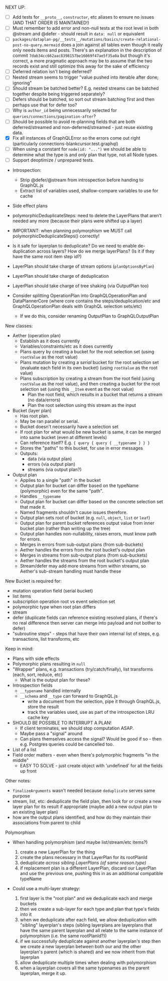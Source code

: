 NEXT UP:

- [ ] Add tests for `__proto__`, `constructor`, etc aliases to ensure no issues
      (AND THAT ORDER IS MAINTAINED!)
- [ ] Must remember to add error and non-null tests at the root level in both
      @stream and @defer - should result in `data: null` or equivalent
- [ ] `packages/dataplan-pg/__tests__/mutations/basics/create-relational-post-no-query.mermaid`
      does a join against all tables even though it really only needs items and
      posts. There's an explanation in the description of commit
      `7dab34cc662aac8398157be16069f47ae5f35a0a` but though it's correct, a more
      pragmatic approach may be to assume that the two records exist and still
      optimize this away for the sake of efficiency
- [ ] Deferred relation isn't being deferred?
- [ ] Nested stream seems to trigger "value pushed into iterable after done;
      ignoring"
- [ ] Should stream be batched better? E.g. nested streams can be batched
      together despite being triggered separately?
- [ ] Defers should be batched, so sort out stream batching first and then
      perhaps use that for defer too?
- [ ] Why is `author_id` being unnecessarily selected for
      `queries/connections/pagination-after`?
- [ ] Should be possible to avoid re-planning fields that are both
      deferred/streamed and non-deferred/streamed - just reuse existing data.
- [x] Fix all instances of GraphQLError so the errors come out right
      (particularly connections-blankcursor.test.graphql)
- [ ] When using a constant for `node(id: "...")` we should be able to determine
      what the type is and _only_ plan that type, not all Node types.
- [ ] Support deoptimize / unprepared tests.
- Introspection:
  - Strip @defer/@stream from introspection before handing to GraphQL.js
  - Extract list of variables used, shallow-compare variables to use for cache
- Side effect plans

- polymorphicDeduplicateSteps: need to delete the LayerPlans that aren't needed
  any more (because their plans were shifted up a layer)

- IMPORTANT: when planning polymorphism we MUST call
  polymorphicDeduplicateSteps() correctly!

- Is it safe for layerplan to deduplicate? Do we need to enable de-duplication
  across layers? How do we merge layerPlans? (Is it if they have the same root
  item step id?)
- LayerPlan should take charge of stream options (`planOptionsByPlan`)
- LayerPlan should take charge of deduplication
- LayerPlan should take charge of tree shaking (via OutputPlan too)

- Consider splitting OperationPlan into GraphQLOperationPlan and DataPlannerCore
  (where core contains the steps/deduplication/etc and GraphQLOperationPlan
  deals with GraphQL selection sets/etc)
  - If we do this, consider renaming OutputPlan to GraphQLOutputPlan

New classes:

- Aether (operation plan)
  - Establish as it does currently
  - Variables/constraints/etc as it does currently
  - Plans query by creating a bucket for the root selection set (using
    `rootValue` as the root value)
  - Plans mutation by creating a _serial_ bucket for the root selection set
    (evaluate each field in its own bucket) (using `rootValue` as the root
    value)
  - Plans subscription by creating a stream from the root field (using
    `rootValue` as the root value), and then creating a bucket for the root
    selection set (using this `__Item` event as the root value)
    - Plan the root field, which results in a bucket that returns a stream (no
      data/errors)
    - Plan the root selection using this stream as the input
- Bucket (layer plan)
  - Has root plan.
  - May be ran parallel or serial.
  - Bucket doesn't necessarily have a selection set
  - If root plan for what would be new bucket is same, it can be merged into
    same bucket (even at different levels)
  - Can reference itself? E.g. `{ query { query { __typename } } }`
  - Stores the "paths" to this bucket, for use in error messages
  - Outputs:
    - data (via output plan)
    - errors (via output plan)
    - streams (via output plan?)
- Output plan
  - Applies to a single "path" in the bucket
  - Output plan for bucket can differ based on the typeName (polymorphic) even
    for the same "path".
  - Handles `__typename`
  - Output plan for bucket can differ based on the concrete selection set that
    made it.
  - Named fragments shouldn't cause issues therefore.
  - Output plan sets root of bucket (e.g. `null`, `object`, `list` or `leaf`)
  - Output plan for parent bucket references output value from inner bucket plan
    (rather than writing up the tree)
  - Output plan handles non-nullability, raises errors, must know path for
    errors.
  - Merges in errors from sub-output plans (from sub-buckets)
  - Aether handles the errors from the root bucket's output plan
  - Merges in streams from sub-output plans (from sub-buckets)
  - Aether handles the streams from the root bucket's output plan
  - Stream/defer may add more streams from within streams, so Aether's
    sub-stream handling must handle these

New Bucket is required for:

- mutation operation field (serial bucket)
- list items
- subscription operation root vs event selection set
- polymorphic type when root plan differs
- stream
- defer (duplicate fields can reference existing resolved plans, if there's no
  real difference then server can merge into payload and not bother to defer)
- "subroutine steps" - steps that have their own internal list of steps, e.g.
  transactions, list transforms, etc

Keep in mind:

- Plans with side effects
- Polymorphic plans resulting in `null`
- "Wrapper" plans, e.g. transactions (try/catch/finally), list transforms (each,
  sort, reduce, etc)
  - What is the output plan for these?
- Introspection fields
  - `__typename` handled internally
  - `__schema` and `__type` can forward to GraphQL.js
    - write a document from the selection, pipe it through GraphQL.js, store the
      result
    - track the variables used, use as part of the introspection LRU cache key
- SHOULD BE POSSIBLE TO INTERRUPT A PLAN!
  - If client terminates, we should stop computation ASAP.
  - Maybe pass a "signal" around
  - Can plans themselves access the signal? Would be good if so - then e.g.
    Postgres queries could be cancelled too.
- List of a list
- Field order matters - even when there's polymorphic fragments "in the middle"
  - EASY TO SOLVE - just create object with 'undefined' for all the fields up
    front

Other notes:

- `finalizeArguments` wasn't needed because `deduplicate` serves same purpose
- stream, list, etc: deduplicate the field plan, then look for or create a new
  layer plan for its result if appropriate (maybe add a new output plan to an
  existing layer plan)
- how are the output plans identified, and how do they maintain their
  associations from parent to child

Polymorphism

- When handling polymorphism (and maybe list/stream/etc items?)

  1. create a new LayerPlan for the thing
  2. create the plans necessary in that LayerPlan for its rootPlanId
  3. deduplicate _across sibling LayerPlans (of same reason.type)_
  4. if replacement plan is a different LayerPlan, discard our LayerPlan and use
     the previous one, pushing this in as an additional compatible typeName

- Could use a multi-layer strategy:
  1. first layer is the "root plan" and we deduplicate each and merge buckets
  2. then we create a sub-layer for each type and plan that type's fields into
     it
  3. when we deduplicate after each field, we allow deduplication with "sibling"
     layerplan's steps (sibling layerplans are layerplans that have the same
     parent layerplan and all relate to the same instance of polymorphism (i.e.
     the same rootPlanId?))
  4. if we successfully deduplicate against another layerplan's step then we
     create a new layerplan between both our and the other layerplan's parent
     (which is shared) and we now inherit from that layerplan
  5. allow deduplicate multiple times when dealing with polymorphism
  6. when a layerplan covers all the same typenames as the parent layerplan,
     merge it up.
